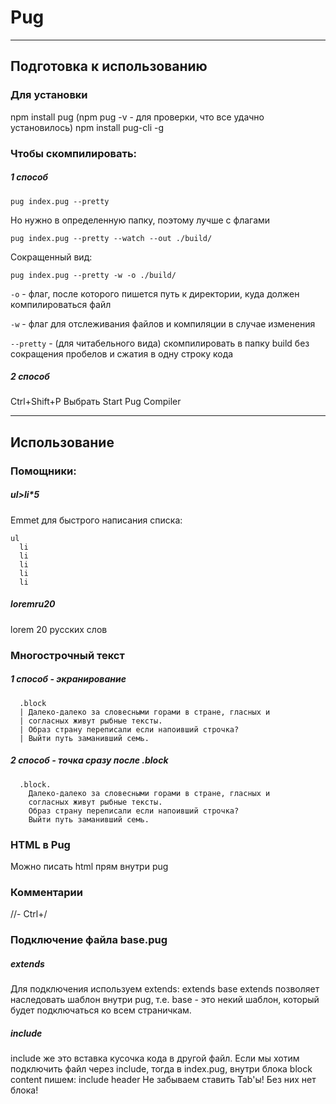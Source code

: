 # Pug
***
## Подготовка к использованию

### Для установки
npm install pug
(npm pug -v - для проверки, что все удачно установилось)
npm install pug-cli -g
<!-- npm install pug --save-dev (из директории проекта) -->

### Чтобы скомпилировать:
##### 1 способ
```
pug index.pug --pretty
```
Но нужно в определенную папку, поэтому лучше с флагами
```
pug index.pug --pretty --watch --out ./build/
```
Сокращенный вид:
```
pug index.pug --pretty -w -o ./build/
```

`-o` - флаг, после которого пишется путь к директории, куда должен компилироваться файл

`-w` - флаг для отслеживания файлов и компиляции в случае изменения

`--pretty` - (для читабельного вида) cкомпилировать в папку build без сокращения пробелов и сжатия в одну строку кода 

##### 2 способ
Ctrl+Shift+P
Выбрать Start Pug Compiler

***

## Использование

### Помощники:
##### ul>li*5 
Emmet для быстрого написания списка:
```
ul
  li 
  li 
  li 
  li 
  li 
```
##### loremru20
lorem 20 русских слов

### Многострочный текст

##### 1 способ - экранирование
```
  .block 
  | Далеко-далеко за словесными горами в стране, гласных и 
  | согласных живут рыбные тексты. 
  | Образ страну переписали если напоивший строчка? 
  | Выйти путь заманивший семь.
```
##### 2 способ - точка сразу после .block
```
  .block. 
    Далеко-далеко за словесными горами в стране, гласных и 
    согласных живут рыбные тексты. 
    Образ страну переписали если напоивший строчка? 
    Выйти путь заманивший семь.
```

### HTML в Pug
Можно писать html прям внутри pug

### Комментарии
//-
Ctrl+/


### Подключение файла base.pug

##### extends
Для подключения используем extends:
extends base
extends  позволяет наследовать шаблон внутри pug, т.е. base - это некий шаблон, который будет подключаться ко всем страничкам.

##### include
include же это вставка кусочка кода в другой файл. 
Если мы хотим подключить файл через include, тогда в index.pug, внутри блока block content пишем:
  include header
Не забываем ставить Tab'ы! Без них нет блока!

